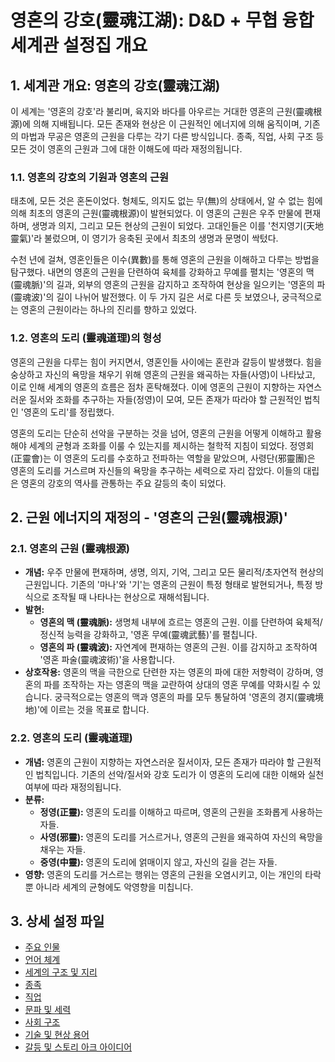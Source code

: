 # 영혼의 강호(靈魂江湖): D&D + 무협 융합 세계관 설정집 개요

## 1. 세계관 개요: 영혼의 강호(靈魂江湖)

이 세계는 '영혼의 강호'라 불리며, 육지와 바다를 아우르는 거대한 영혼의 근원(靈魂根源)에 의해 지배됩니다. 모든 존재와 현상은 이 근원적인 에너지에 의해 움직이며, 기존의 마법과 무공은 영혼의 근원을 다루는 각기 다른 방식입니다. 종족, 직업, 사회 구조 등 모든 것이 영혼의 근원과 그에 대한 이해도에 따라 재정의됩니다.

### 1.1. 영혼의 강호의 기원과 영혼의 근원

태초에, 모든 것은 혼돈이었다. 형체도, 의지도 없는 무(無)의 상태에서, 알 수 없는 힘에 의해 최초의 영혼의 근원(靈魂根源)이 발현되었다. 이 영혼의 근원은 우주 만물에 편재하며, 생명과 의지, 그리고 모든 현상의 근원이 되었다. 고대인들은 이를 '천지영기(天地靈氣)'라 불렀으며, 이 영기가 응축된 곳에서 최초의 생명과 문명이 싹텄다.

수천 년에 걸쳐, 영혼인들은 이수(異數)를 통해 영혼의 근원을 이해하고 다루는 방법을 탐구했다. 내면의 영혼의 근원을 단련하여 육체를 강화하고 무예를 펼치는 '영혼의 맥(靈魂脈)'의 길과, 외부의 영혼의 근원을 감지하고 조작하여 현상을 일으키는 '영혼의 파(靈魂波)'의 길이 나뉘어 발전했다. 이 두 가지 길은 서로 다른 듯 보였으나, 궁극적으로는 영혼의 근원이라는 하나의 진리를 향하고 있었다.

### 1.2. 영혼의 도리 (靈魂道理)의 형성

영혼의 근원을 다루는 힘이 커지면서, 영혼인들 사이에는 혼란과 갈등이 발생했다. 힘을 숭상하고 자신의 욕망을 채우기 위해 영혼의 근원을 왜곡하는 자들(사영)이 나타났고, 이로 인해 세계의 영혼의 흐름은 점차 혼탁해졌다. 이에 영혼의 근원이 지향하는 자연스러운 질서와 조화를 추구하는 자들(정영)이 모여, 모든 존재가 따라야 할 근원적인 법칙인 '영혼의 도리'를 정립했다.

영혼의 도리는 단순히 선악을 구분하는 것을 넘어, 영혼의 근원을 어떻게 이해하고 활용해야 세계의 균형과 조화를 이룰 수 있는지를 제시하는 철학적 지침이 되었다. 정영회(正靈會)는 이 영혼의 도리를 수호하고 전파하는 역할을 맡았으며, 사령단(邪靈團)은 영혼의 도리를 거스르며 자신들의 욕망을 추구하는 세력으로 자리 잡았다. 이들의 대립은 영혼의 강호의 역사를 관통하는 주요 갈등의 축이 되었다.

## 2. 근원 에너지의 재정의 - '영혼의 근원(靈魂根源)'

### 2.1. 영혼의 근원 (靈魂根源)

*   **개념:** 우주 만물에 편재하며, 생명, 의지, 기억, 그리고 모든 물리적/초자연적 현상의 근원입니다. 기존의 '마나'와 '기'는 영혼의 근원이 특정 형태로 발현되거나, 특정 방식으로 조작될 때 나타나는 현상으로 재해석됩니다.
*   **발현:**
    *   **영혼의 맥 (靈魂脈):** 생명체 내부에 흐르는 영혼의 근원. 이를 단련하여 육체적/정신적 능력을 강화하고, '영혼 무예(靈魂武藝)'를 펼칩니다.
    *   **영혼의 파 (靈魂波):** 자연계에 편재하는 영혼의 근원. 이를 감지하고 조작하여 '영혼 파술(靈魂波術)'을 사용합니다.
*   **상호작용:** 영혼의 맥을 극한으로 단련한 자는 영혼의 파에 대한 저항력이 강하며, 영혼의 파를 조작하는 자는 영혼의 맥을 교란하여 상대의 영혼 무예를 약화시킬 수 있습니다. 궁극적으로는 영혼의 맥과 영혼의 파를 모두 통달하여 '영혼의 경지(靈魂境地)'에 이르는 것을 목표로 합니다.

### 2.2. 영혼의 도리 (靈魂道理)

*   **개념:** 영혼의 근원이 지향하는 자연스러운 질서이자, 모든 존재가 따라야 할 근원적인 법칙입니다. 기존의 선악/질서와 강호 도리가 이 영혼의 도리에 대한 이해와 실천 여부에 따라 재정의됩니다.
*   **분류:**
    *   **정영(正靈):** 영혼의 도리를 이해하고 따르며, 영혼의 근원을 조화롭게 사용하는 자들.
    *   **사영(邪靈):** 영혼의 도리를 거스르거나, 영혼의 근원을 왜곡하여 자신의 욕망을 채우는 자들.
    *   **중영(中靈):** 영혼의 도리에 얽매이지 않고, 자신의 길을 걷는 자들.
*   **영향:** 영혼의 도리를 거스르는 행위는 영혼의 근원을 오염시키고, 이는 개인의 타락뿐 아니라 세계의 균형에도 악영향을 미칩니다.

## 3. 상세 설정 파일

*   [주요 인물](005_characters.md)
*   [언어 체계](010_language_system.md)
*   [세계의 구조 및 지리](020_geography.md)
*   [종족](030_races.md)
*   [직업](040_professions.md)
*   [문파 및 세력](050_factions.md)
*   [사회 구조](060_social_structure.md)
*   [기술 및 현상 용어](010_energy_system.md)
*   [갈등 및 스토리 아크 아이디어](070_conflicts.md)